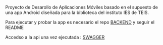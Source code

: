 Proyecto de Desarollo de Aplicaciones Móviles basado en el supuesto de una app Android diseñada para la biblioteca del instituto IES de TEIS.

Para ejecutar y probar la app es necesario el repo [BACKEND](https://github.com/ProfesorPermuta/BiblioTeisBackEnd) y seguir el README

Accedso a la api una vez ejecutada : [SWAGGER](http://localhost:5097/swagger/index.html)

